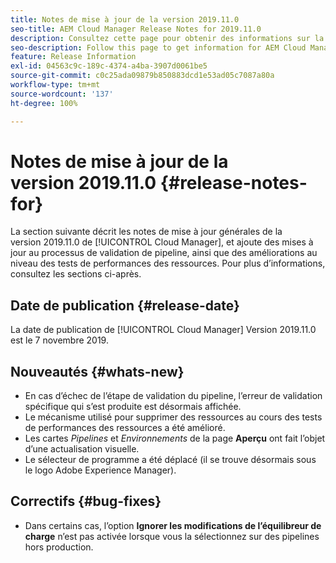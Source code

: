 ```yaml
---
title: Notes de mise à jour de la version 2019.11.0
seo-title: AEM Cloud Manager Release Notes for 2019.11.0
description: Consultez cette page pour obtenir des informations sur la version 2019.11.0 de Cloud Manager.
seo-description: Follow this page to get information for AEM Cloud Manager Release 2019.11.0.
feature: Release Information
exl-id: 04563c9c-189c-4374-a4ba-3907d0061be5
source-git-commit: c0c25ada09879b850883dcd1e53ad05c7087a80a
workflow-type: tm+mt
source-wordcount: '137'
ht-degree: 100%

---
```


# Notes de mise à jour de la version 2019.11.0 {#release-notes-for}

La section suivante décrit les notes de mise à jour générales de la version 2019.11.0 de [!UICONTROL Cloud Manager], et ajoute des mises à jour au processus de validation de pipeline, ainsi que des améliorations au niveau des tests de performances des ressources.
Pour plus d’informations, consultez les sections ci-après.

## Date de publication {#release-date}

La date de publication de [!UICONTROL Cloud Manager] Version 2019.11.0 est le 7 novembre 2019.

## Nouveautés {#whats-new}

* En cas d’échec de l’étape de validation du pipeline, l’erreur de validation spécifique qui s’est produite est désormais affichée.
* Le mécanisme utilisé pour supprimer des ressources au cours des tests de performances des ressources a été amélioré.
* Les cartes *Pipelines* et *Environnements* de la page **Aperçu** ont fait l’objet d’une actualisation visuelle.
* Le sélecteur de programme a été déplacé (il se trouve désormais sous le logo Adobe Experience Manager).

## Correctifs {#bug-fixes}

* Dans certains cas, l’option **Ignorer les modifications de l’équilibreur de charge** n’est pas activée lorsque vous la sélectionnez sur des pipelines hors production.
